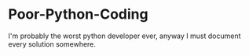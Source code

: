 # Poor-Python-Coding
I'm probably the worst python developer ever, anyway I must document every solution somewhere.
